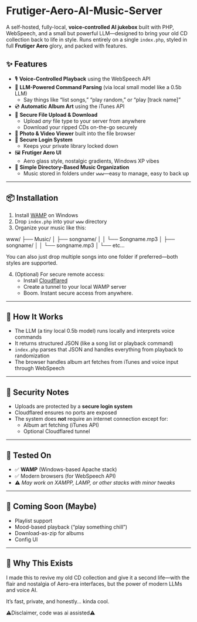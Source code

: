 # Frutiger-Aero-AI-Music-Server
A self-hosted, fully-local, **voice-controlled AI jukebox** built with PHP, WebSpeech, and a small but powerful LLM—designed to bring your old CD collection back to life in style.   Runs entirely on a single `index.php`, styled in full **Frutiger Aero** glory, and packed with features.
## ✨ Features

- 🎙️ **Voice-Controlled Playback** using the WebSpeech API
- 🤖 **LLM-Powered Command Parsing** (via local small model like a 0.5b LLM)
  - Say things like “list songs,” “play random,” or “play [track name]”
- 💿 **Automatic Album Art** using the iTunes API
- 📂 **Secure File Upload & Download**
  - Upload *any* file type to your server from anywhere
  - Download your ripped CDs on-the-go securely
- 📸 **Photo & Video Viewer** built into the file browser
- 🔐 **Secure Login System**
  - Keeps your private library locked down
- 🖼️ **Frutiger Aero UI**
  - Aero glass style, nostalgic gradients, Windows XP vibes
- 📁 **Simple Directory-Based Music Organization**
  - Music stored in folders under `www`—easy to manage, easy to back up

---

## 📦 Installation

1. Install [WAMP](https://www.wampserver.com/en/) on Windows
2. Drop `index.php` into your `www` directory
3. Organize your music like this:

www/ ├── Music/ │   ├── songname/ │   │   └── Songname.mp3 │   ├── songname/ │   │   └── songname.mp3 │   └── etc...

You can also just drop multiple songs into one folder if preferred—both styles are supported.

4. (Optional) For secure remote access:
   - Install [Cloudflared](https://developers.cloudflare.com/cloudflare-one/connections/connect-apps/install-and-setup/installation/)
   - Create a tunnel to your local WAMP server
   - Boom. Instant secure access from anywhere.

---

## 🧠 How It Works

- The LLM (a tiny local 0.5b model) runs locally and interprets voice commands
- It returns structured JSON (like a song list or playback command)
- `index.php` parses that JSON and handles everything from playback to randomization
- The browser handles album art fetches from iTunes and voice input through WebSpeech

---

## 🔐 Security Notes

- Uploads are protected by a **secure login system**
- Cloudflared ensures no ports are exposed
- The system does **not** require an internet connection except for:
  - Album art fetching (iTunes API)
  - Optional Cloudflared tunnel

---

## 🧪 Tested On

- ✅ **WAMP** (Windows-based Apache stack)
- ✅ Modern browsers (for WebSpeech API)
- ⚠️ *May work on XAMPP, LAMP, or other stacks with minor tweaks*

---

## 🚧 Coming Soon (Maybe)

- Playlist support
- Mood-based playback (“play something chill”)
- Download-as-zip for albums
- Config UI

---

## 🙌 Why This Exists

I made this to revive my old CD collection and give it a second life—with the flair and nostalgia of Aero-era interfaces, but the power of modern LLMs and voice AI.

It’s fast, private, and honestly... kinda cool.

⚠️Disclaimer, code was ai assisted⚠️

